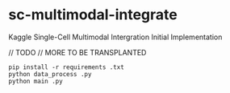 # sc-multimodal-integrate
Kaggle Single-Cell Multimodal Intergration Initial Implementation

// TODO
// MORE TO BE TRANSPLANTED


```
pip install -r requirements .txt
python data_process .py
python main .py
```


